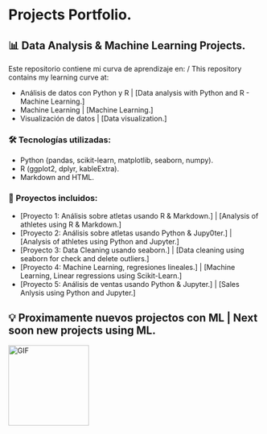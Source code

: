 # Projects Portfolio.

## 📊 Data Analysis & Machine Learning Projects.

Este repositorio contiene mi curva de aprendizaje en: / This repository contains my learning curve at:
- Análisis de datos con Python y R |  [Data analysis with Python and R - Machine Learning.]
- Machine Learning | [Machine Learning.]
- Visualización de datos |  [Data visualization.]

### 🛠️ Tecnologías utilizadas:
- Python (pandas, scikit-learn, matplotlib, seaborn, numpy).
- R (ggplot2, dplyr, kableExtra).
- Markdown and HTML.

### 📁 Proyectos incluidos:
- [Proyecto 1: Análisis sobre atletas usando R & Markdown.] | [Analysis of athletes using R & Markdown.]
- [Proyecto 2: Análisis sobre atletas usando Python & Jupy0ter.] | [Analysis of athletes using Python and Jupyter.]
- [Proyecto 3: Data Cleaning usando seaborn.] | [Data cleaning using seaborn for check and delete outliers.]
- [Proyecto 4: Machine Learning, regresiones lineales.] | [Machine Learning, Linear regressions using Scikit-Learn.]  
- [Proyecto 5: Análisis de ventas usando Python & Jupyter.] | [Sales Anlysis using Python and Jupyter.]


## 💡 Proximamente nuevos projectos con ML | Next soon new projects using ML.

<img align="middle" alt="GIF" height="160px" src="https://media.giphy.com/media/Ah3zHH7hvsSB2/giphy.gif" />
